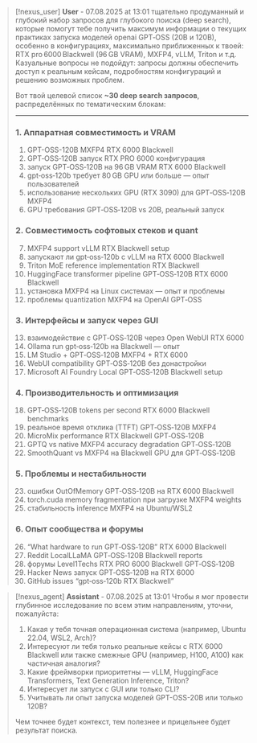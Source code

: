 >[!nexus_user] **User** - 07.08.2025 at 13:01
> тщательно продуманный и глубокий набор запросов для глубокого поиска (deep search), которые помогут тебе получить максимум информации о текущих практиках запуска моделей openai GPT‑OSS (20B и 120B), особенно в конфигурациях, максимально приближенных к твоей: RTX pro 6000 Blackwell (96 GB VRAM), MXFP4, vLLM, Triton и т.д. Казуальные вопросы не подойдут: запросы должны обеспечить доступ к реальным кейсам, подробностям конфигураций и решению возможных проблем.
> 
> Вот твой целевой список **\~30 deep search запросов**, распределённых по тематическим блокам:
> 
> ---
> 
> ### 1. Аппаратная совместимость и VRAM
> 
> 1. GPT-OSS-120B MXFP4 RTX 6000 Blackwell
> 2. GPT‑OSS‑120B запуск RTX PRO 6000 конфигурация
> 3. запуск GPT‑OSS‑120B на 96 GB VRAM RTX 6000 Blackwell
> 4. gpt‑oss‑120b требует 80 GB GPU или больше — опыт пользователей
> 5. использование нескольких GPU (RTX 3090) для GPT‑OSS‑120B MXFP4
> 6. GPU требования GPT‑OSS‑120B vs 20B, реальный запуск
> 
> ### 2. Совместимость софтовых стеков и quant
> 
> 7. MXFP4 support vLLM RTX Blackwell setup
> 8. запускают ли gpt‑oss‑120b с vLLM на RTX 6000 Blackwell
> 9. Triton MoE reference implementation RTX Blackwell
> 10. HuggingFace transformer pipeline GPT‑OSS‑120B RTX 6000 Blackwell
> 11. установка MXFP4 на Linux системах — опыт и проблемы
> 12. проблемы quantization MXFP4 на OpenAI GPT‑OSS
> 
> ### 3. Интерфейсы и запуск через GUI
> 
> 13. взаимодействие с GPT‑OSS‑120B через Open WebUI RTX 6000
> 14. Ollama run gpt‑oss‑120b на Blackwell — опыт
> 15. LM Studio + GPT‑OSS‑120B MXFP4 + RTX 6000
> 16. WebUI compatibility GPT‑OSS‑120B без донастройки
> 17. Microsoft AI Foundry Local GPT‑OSS‑120B Blackwell setup
> 
> ### 4. Производительность и оптимизация
> 
> 18. GPT‑OSS‑120B tokens per second RTX 6000 Blackwell benchmarks
> 19. реальное время отклика (TTFT) GPT‑OSS‑120B MXFP4
> 20. MicroMix performance RTX Blackwell GPT‑OSS‑120B
> 21. GPTQ vs native MXFP4 accuracy degradation GPT‑OSS‑120B
> 22. SmoothQuant vs MXFP4 на Blackwell GPU для GPT‑OSS‑120B
> 
> ### 5. Проблемы и нестабильности
> 
> 23. ошибки OutOfMemory GPT‑OSS‑120B на RTX 6000 Blackwell
> 24. torch.cuda memory fragmentation при загрузке MXFP4 weights
> 25. стабильность inference MXFP4 на Ubuntu/WSL2
> 
> ### 6. Опыт сообщества и форумы
> 
> 26. “What hardware to run GPT‑OSS‑120B” RTX 6000 Blackwell
> 27. Reddit LocalLLaMA GPT‑OSS‑120B Blackwell reports
> 28. форумы Level1Techs RTX PRO 6000 Blackwell GPT‑OSS‑120B
> 29. Hacker News запуск GPT‑OSS‑120B на RTX 6000
> 30. GitHub issues “gpt‑oss‑120b RTX Blackwell”
<!-- UID: f329dec2-df5e-4915-873c-26c048a270d1 -->




>[!nexus_agent] **Assistant** - 07.08.2025 at 13:01
> Чтобы я мог провести глубинное исследование по всем этим направлениям, уточни, пожалуйста:
> 
> 1. Какая у тебя точная операционная система (например, Ubuntu 22.04, WSL2, Arch)?
> 2. Интересуют ли тебя только реальные кейсы с RTX 6000 Blackwell или также смежные GPU (например, H100, A100) как частичная аналогия?
> 3. Какие фреймворки приоритетны — vLLM, HuggingFace Transformers, Text Generation Inference, Triton?
> 4. Интересует ли запуск с GUI или только CLI?
> 5. Учитывать ли опыт запуска моделей GPT-OSS-20B или только 120B?
> 
> Чем точнее будет контекст, тем полезнее и прицельнее будет результат поиска.
<!-- UID: de83e6a0-741c-4ece-b173-76bb0c7ce066 -->